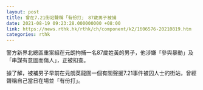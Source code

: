 ```yaml
---
layout: post
title: 曾在7.21街站聲稱「有份打」　87歲男子被捕
date: 2021-08-19 09:23:28.000000000 +08:00
link: https://news.rthk.hk/rthk/ch/component/k2/1606576-20210819.htm
categories: rthk
---
```


警方新界北總區重案組在元朗拘捕一名87歲姓黃的男子，他涉嫌「參與暴動」及「串謀有意圖而傷人」，正被扣查。

據了解，被補男子早前在元朗英龍圍一個有關聲援7.21事件被囚人士的街站，曾經聲稱自己當日在場並「有份打」。
